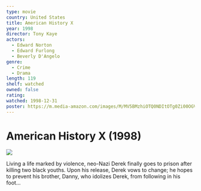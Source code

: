 ```yaml
---
type: movie
country: United States
title: American History X
year: 1998
director: Tony Kaye
actors:
  - Edward Norton
  - Edward Furlong
  - Beverly D'Angelo
genre:
  - Crime
  - Drama
length: 119
shelf: watched
owned: false
rating:
watched: 1998-12-31
poster: https://m.media-amazon.com/images/M/MV5BMzhiOTQ0NDItOTg0Zi00OGVmLWE0OGEtMTI4NDM0NWMxZWU4XkEyXkFqcGc@._V1_SX300.jpg
---
```


# American History X (1998)

![](https://m.media-amazon.com/images/M/MV5BMzhiOTQ0NDItOTg0Zi00OGVmLWE0OGEtMTI4NDM0NWMxZWU4XkEyXkFqcGc@._V1_SX300.jpg)

Living a life marked by violence, neo-Nazi Derek finally goes to prison after killing two black youths. Upon his release, Derek vows to change; he hopes to prevent his brother, Danny, who idolizes Derek, from following in his foot...